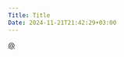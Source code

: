 ```yaml
---
Title: Title
Date: 2024-11-21T21:42:29+03:00
---
```

[@](https://sdtimes.com/softwaredev/lightbend-releases-akka-3-renames-company-to-akka/)